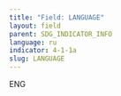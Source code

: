 ```yaml
---
title: "Field: LANGUAGE"
layout: field
parent: SDG_INDICATOR_INFO
language: ru
indicator: 4-1-1a
slug: LANGUAGE
---
```

ENG